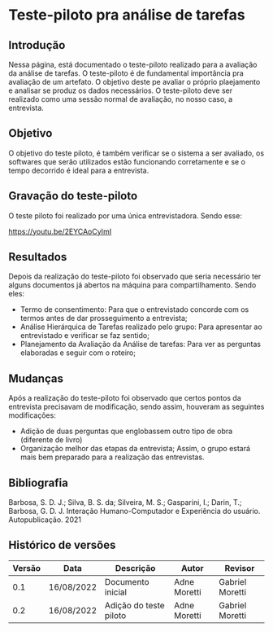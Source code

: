 # Teste-piloto pra análise de tarefas
## Introdução
Nessa página, está documentado o teste-piloto realizado para a avaliação da análise de tarefas.
O teste-piloto é de fundamental importância pra avaliação de um artefato. O objetivo deste pe avaliar o próprio plaejamento e analisar se produz os dados necessários. O teste-piloto deve ser realizado como uma sessão normal de avaliação, no nosso caso, a entrevista. 

## Objetivo
O objetivo do teste piloto, é também verificar se o sistema a ser avaliado, os softwares que serão utilizados estão funcionando corretamente e se o tempo decorrido é ideal para a entrevista.

## Gravação do teste-piloto
O teste piloto foi realizado por uma única entrevistadora. Sendo esse: 

https://youtu.be/2EYCAoCyImI

## Resultados

Depois da realização do teste-piloto foi observado que seria necessário ter alguns documentos já abertos na máquina para compartilhamento. Sendo eles:
- Termo de consentimento: Para que o entrevistado concorde com os termos antes de dar prosseguimento a entrevista;
- Análise Hierárquica de Tarefas realizado pelo grupo: Para apresentar ao entrevistado e verificar se faz sentido;
- Planejamento da Avaliação da Análise de tarefas: Para ver as perguntas elaboradas e seguir com o roteiro;

## Mudanças

Após a realização do teste-piloto foi observado que certos pontos da entrevista precisavam de modificação, sendo assim, houveram as seguintes modificações:
- Adição de duas perguntas que englobassem outro tipo de obra (diferente de livro)
- Organização melhor das etapas da entrevista;
Assim, o grupo estará mais bem preparado para a realização das entrevistas.

## Bibliografia

Barbosa, S. D. J.; Silva, B. S. da; Silveira, M. S.; Gasparini, I.; Darin, T.; Barbosa, G. D. J. Interação Humano-Computador e Experiência do usuário. Autopublicação. 2021

## Histórico de versões

| Versão | Data       | Descrição                                 | Autor        | Revisor   |
| ------ | ---------- | ----------------------------------------- | ------------ | --------- |
| 0.1    | 16/08/2022 | Documento inicial                         | Adne Moretti |  Gabriel Moretti |
| 0.2    | 16/08/2022 | Adição do teste piloto                         | Adne Moretti | Gabriel Moretti  |
